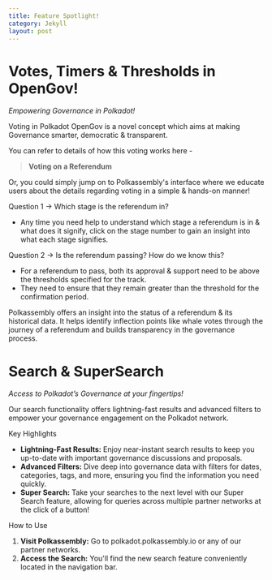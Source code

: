 ```yaml
---
title: Feature Spotlight!
category: Jekyll
layout: post
---
```


# Votes, Timers & Thresholds in OpenGov!

_Empowering Governance in Polkadot!_

Voting in Polkadot OpenGov is a novel concept which aims at making Governance smarter, democratic & transparent.

You can refer to details of how this voting works here -

> **Voting on a Referendum**

Or, you could simply jump on to Polkassembly's interface where we educate users about the details regarding voting in a simple & hands-on manner!

Question 1 → Which stage is the referendum in?

- Any time you need help to understand which stage a referendum is in & what does it signify, click on the stage number to gain an insight into what each stage signifies.

Question 2 → Is the referendum passing? How do we know this?

- For a referendum to pass, both its approval & support need to be above the thresholds specified for the track.
- They need to ensure that they remain greater than the threshold for the confirmation period.

Polkassembly offers an insight into the status of a referendum & its historical data. It helps identify inflection points like whale votes through the journey of a referendum and builds transparency in the governance process.

# Search & SuperSearch

_Access to Polkadot’s Governance at your fingertips!_

Our search functionality offers lightning-fast results and advanced filters to empower your governance engagement on the Polkadot network.

Key Highlights

- **Lightning-Fast Results:** Enjoy near-instant search results to keep you up-to-date with important governance discussions and proposals.
- **Advanced Filters:** Dive deep into governance data with filters for dates, categories, tags, and more, ensuring you find the information you need quickly.
- **Super Search:** Take your searches to the next level with our Super Search feature, allowing for queries across multiple partner networks at the click of a button!

How to Use

1. **Visit Polkassembly:** Go to polkadot.polkassembly.io or any of our partner networks.
2. **Access the Search:** You'll find the new search feature conveniently located in the navigation bar.
